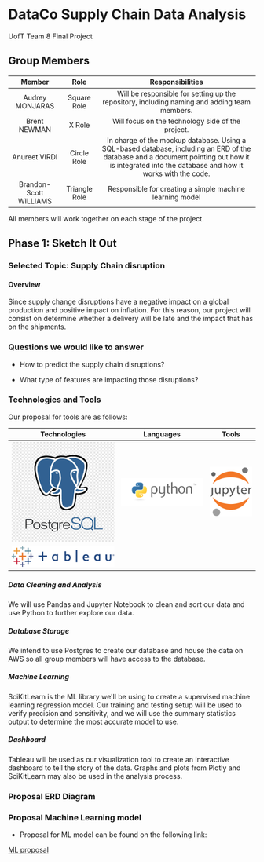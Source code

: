 # **DataCo Supply Chain Data Analysis**
UofT Team 8 Final Project

## **Group Members**

| Member | Role | Responsibilities |
| :----: | :----: | :----: |
| Audrey MONJARAS | Square Role | Will be responsible for setting up the repository, including naming and adding team members. |
| Brent NEWMAN | X Role | Will focus on the technology side of the project. |
| Anureet VIRDI | Circle Role | In charge of the mockup database. Using a SQL-based database, including an ERD of the database and a document pointing out how it is integrated into the database and how it works with the code. |
| Brandon-Scott WILLIAMS | Triangle Role | Responsible for creating a simple machine learning model |

All members will work together on each stage of the project.

## **Phase 1: Sketch It Out**

### **Selected Topic: Supply Chain disruption**

#### **Overview**

Since supply change disruptions have a negative impact on a global production and positive impact on inflation. For this reason, our project will consist on determine whether a delivery will be late and the impact that has on the shipments.

### **Questions we would like to answer**

- How to predict the supply chain disruptions?

- What type of features are impacting those disruptions?

### **Technologies and Tools**
Our proposal for tools are as follows:

| Technologies | Languages | Tools |
| :---: | :---: | :---: |
| ![pgadmin](https://github.com/amonjaras/Team08_DataCo_SC_Data_Analysis/blob/main/Images/pgadminlogo.png) | ![python](https://github.com/amonjaras/Team08_DataCo_SC_Data_Analysis/blob/main/Images/pythonlogo.png) | ![jupyter](https://github.com/amonjaras/Team08_DataCo_SC_Data_Analysis/blob/main/Images/jupyterlogo.png) |
| ![tableau](https://github.com/amonjaras/Team08_DataCo_SC_Data_Analysis/blob/main/Images/tableaulogo.png) |

##### **Data Cleaning and Analysis**
We will use Pandas and Jupyter Notebook to clean and sort our data and use Python to further explore our data.

##### **Database Storage**
We intend to use Postgres to create our database and house the data on AWS so all group members will have access to the database.

##### **Machine Learning**
SciKitLearn is the ML library we'll be using to create a supervised machine learning regression model.
Our training and testing setup will be used to verify precision and sensitivity, and we will use the summary statistics output
to determine the most accurate model to use.

##### **Dashboard**
Tableau will be used as our visualization tool to create an interactive dashboard to tell the story of the data.  Graphs and plots from Plotly and
SciKitLearn may also be used in the analysis process.

### **Proposal ERD Diagram**


### **Proposal Machine Learning model**

- Proposal for ML model can be found on the following link:

[ML proposal](https://github.com/amonjaras/Team08_DataCo_SC_Data_Analysis/blob/main/Colaboration/Machine%20Learning%20Mockup.docx)
